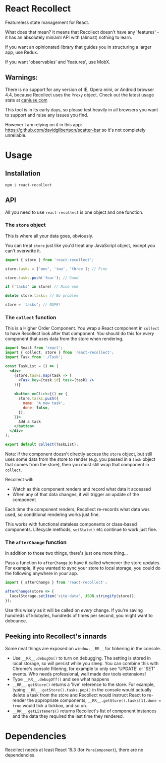 # React Recollect

Featureless state management for React.

What does that mean? It means that Recollect doesn't have any 'features' - it has an absolutely miniaml API with (almost) nothing to learn.

If you want an opinionated library that guides you in structuring a larger app, use Redux.

If you want 'observables' and 'features', use MobX.

## Warnings:

There is no support for any version of IE, Opera mini, or Android browser 4.4, because Recollect uses the `Proxy` object. Check out the latest usage stats at [caniuse.com](https://caniuse.com/#feat=proxy)

This tool is in its early days, so please test heavily in all browsers you want to support and raise any issues you find.

However I am relying on it in this app: https://github.com/davidgilbertson/scatter-bar so it's not completely unreliable.

# Usage

## Installation

```
npm i react-recollect
```

## API

All you need to use `react-recollect` is one object and one function.

### The `store` object

This is where all your data goes, obviously.

You can treat `store` just like you'd treat any JavaScript object, except you can't overwrite it.

```js
import { store } from 'react-recollect';

store.tasks = ['one', 'two', 'three']; // Fine

store.tasks.push('four'); // Good

if ('tasks' in store) // Nice one

delete store.tasks; // No problem

store = 'tasks'; // NOPE!
```

### The `collect` function

This is a Higher Order Component. You wrap a React component in `collect` to have 
Recollect look after that component. You should do this for _every_ component that uses data from
the store when rendering.

```jsx
import React from 'react';
import { collect, store } from 'react-recollect';
import Task from './Task';

const TaskList = () => (
  <div>
    {store.tasks.map(task => (
      <Task key={task.id} task={task} />
    ))}
    
    <button onClick={() => {
      store.tasks.push({
        name: 'A new task',
        done: false,
      });
    }}>
      Add a task
    </button>
  </div>
);

export default collect(TaskList);
```

Note: if the component doesn't directly access the `store` object, but still uses some data from
the store to render (e.g. you passed in a `task` object that comes from the store), then you
must still wrap that component in `collect`.

Recollect will:
- Watch as this component renders and record what data it accessed
- When any of that data changes, it will trigger an update of the component

Each time the component renders, Recollect re-records what data was used, so conditional rendering
works just fine.

This works with functional stateless components or class-based components. Lifecycle
methods, `setState()` etc continue to work just fine.

### The `afterChange` function

In addition to those two things, there's just one more thing...

Pass a function to `afterChange` to have it called whenever the store updates. For example, if you wanted
to sync your store to local storage, you could do the following anywhere in your app.

```js
import { afterChange } from 'react-recollect';

afterChange(store => {
  localStorage.setItem('site-data', JSON.stringify(store));
});
```

Use this wisely as it will be called on _every_ change. If you're saving hundreds of kilobytes, 
hundreds of times per second, you might want to debounce.

## Peeking into Recollect's innards
Some neat things are exposed on `window.__RR__` for tinkering in the console.

- Use `__RR__.debugOn()` to turn on debugging. The setting is stored in local storage, so
will persist while you sleep. You can combine this with Chrome's console filtering, for example to only 
see 'UPDATE' or 'SET' events. Who needs professional, well made dev tools extensions!
- Type `__RR__.debugOff()` and see what happens
- `__RR__.getStore()` returns a 'live' reference to the store. For example, 
typing `__RR__.getStore().tasks.pop()` in the console would actually delete a task from the
store and Recollect would instruct React to re-render the appropriate components,
 `__RR__.getStore().tasks[1].done = true` would tick a tickbox, and so on.
- `__RR__.getListeners()` returns Recollect's list of component instances and the data they required the
last time they rendered.

# Dependencies
Recollect needs at least React 15.3 (for `PureComponent`), there are no dependencies. 
